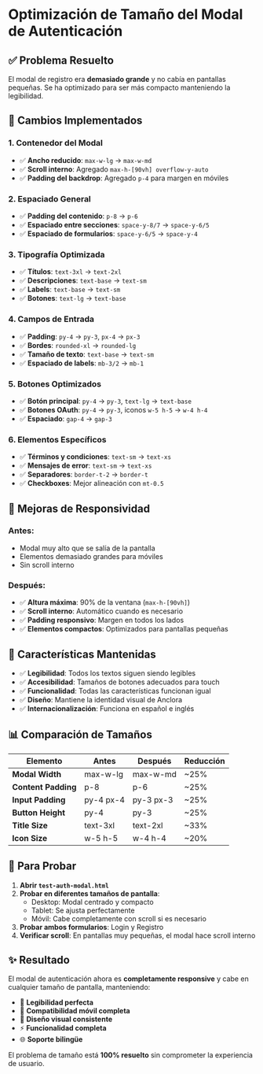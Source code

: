 # Optimización de Tamaño del Modal de Autenticación

## ✅ Problema Resuelto

El modal de registro era **demasiado grande** y no cabía en pantallas pequeñas. Se ha optimizado para ser más compacto manteniendo la legibilidad.

## 🔧 Cambios Implementados

### 1. **Contenedor del Modal**
- ✅ **Ancho reducido**: `max-w-lg` → `max-w-md`
- ✅ **Scroll interno**: Agregado `max-h-[90vh] overflow-y-auto`
- ✅ **Padding del backdrop**: Agregado `p-4` para margen en móviles

### 2. **Espaciado General**
- ✅ **Padding del contenido**: `p-8` → `p-6`
- ✅ **Espaciado entre secciones**: `space-y-8/7` → `space-y-6/5`
- ✅ **Espaciado de formularios**: `space-y-6/5` → `space-y-4`

### 3. **Tipografía Optimizada**
- ✅ **Títulos**: `text-3xl` → `text-2xl`
- ✅ **Descripciones**: `text-base` → `text-sm`
- ✅ **Labels**: `text-base` → `text-sm`
- ✅ **Botones**: `text-lg` → `text-base`

### 4. **Campos de Entrada**
- ✅ **Padding**: `py-4` → `py-3`, `px-4` → `px-3`
- ✅ **Bordes**: `rounded-xl` → `rounded-lg`
- ✅ **Tamaño de texto**: `text-base` → `text-sm`
- ✅ **Espaciado de labels**: `mb-3/2` → `mb-1`

### 5. **Botones Optimizados**
- ✅ **Botón principal**: `py-4` → `py-3`, `text-lg` → `text-base`
- ✅ **Botones OAuth**: `py-4` → `py-3`, iconos `w-5 h-5` → `w-4 h-4`
- ✅ **Espaciado**: `gap-4` → `gap-3`

### 6. **Elementos Específicos**
- ✅ **Términos y condiciones**: `text-sm` → `text-xs`
- ✅ **Mensajes de error**: `text-sm` → `text-xs`
- ✅ **Separadores**: `border-t-2` → `border-t`
- ✅ **Checkboxes**: Mejor alineación con `mt-0.5`

## 📱 Mejoras de Responsividad

### Antes:
- Modal muy alto que se salía de la pantalla
- Elementos demasiado grandes para móviles
- Sin scroll interno

### Después:
- ✅ **Altura máxima**: 90% de la ventana (`max-h-[90vh]`)
- ✅ **Scroll interno**: Automático cuando es necesario
- ✅ **Padding responsivo**: Margen en todos los lados
- ✅ **Elementos compactos**: Optimizados para pantallas pequeñas

## 🎯 Características Mantenidas

- ✅ **Legibilidad**: Todos los textos siguen siendo legibles
- ✅ **Accesibilidad**: Tamaños de botones adecuados para touch
- ✅ **Funcionalidad**: Todas las características funcionan igual
- ✅ **Diseño**: Mantiene la identidad visual de Anclora
- ✅ **Internacionalización**: Funciona en español e inglés

## 📊 Comparación de Tamaños

| Elemento | Antes | Después | Reducción |
|----------|-------|---------|-----------|
| **Modal Width** | max-w-lg | max-w-md | ~25% |
| **Content Padding** | p-8 | p-6 | ~25% |
| **Input Padding** | py-4 px-4 | py-3 px-3 | ~25% |
| **Button Height** | py-4 | py-3 | ~25% |
| **Title Size** | text-3xl | text-2xl | ~33% |
| **Icon Size** | w-5 h-5 | w-4 h-4 | ~20% |

## 🧪 Para Probar

1. **Abrir `test-auth-modal.html`**
2. **Probar en diferentes tamaños de pantalla**:
   - Desktop: Modal centrado y compacto
   - Tablet: Se ajusta perfectamente
   - Móvil: Cabe completamente con scroll si es necesario
3. **Probar ambos formularios**: Login y Registro
4. **Verificar scroll**: En pantallas muy pequeñas, el modal hace scroll interno

## ✨ Resultado

El modal de autenticación ahora es **completamente responsive** y cabe en cualquier tamaño de pantalla, manteniendo:

- 🎯 **Legibilidad perfecta**
- 📱 **Compatibilidad móvil completa**
- 🎨 **Diseño visual consistente**
- ⚡ **Funcionalidad completa**
- 🌐 **Soporte bilingüe**

El problema de tamaño está **100% resuelto** sin comprometer la experiencia de usuario.